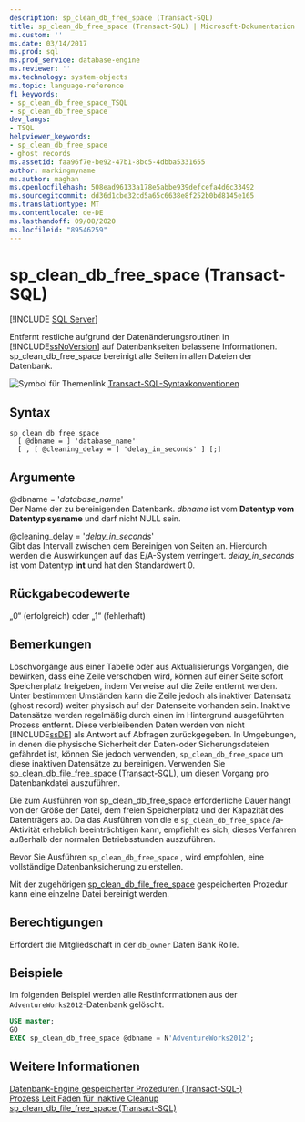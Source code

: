 ```yaml
---
description: sp_clean_db_free_space (Transact-SQL)
title: sp_clean_db_free_space (Transact-SQL) | Microsoft-Dokumentation
ms.custom: ''
ms.date: 03/14/2017
ms.prod: sql
ms.prod_service: database-engine
ms.reviewer: ''
ms.technology: system-objects
ms.topic: language-reference
f1_keywords:
- sp_clean_db_free_space_TSQL
- sp_clean_db_free_space
dev_langs:
- TSQL
helpviewer_keywords:
- sp_clean_db_free_space
- ghost records
ms.assetid: faa96f7e-be92-47b1-8bc5-4dbba5331655
author: markingmyname
ms.author: maghan
ms.openlocfilehash: 508ead96133a178e5abbe939defcefa4d6c33492
ms.sourcegitcommit: dd36d1cbe32cd5a65c6638e8f252b0bd8145e165
ms.translationtype: MT
ms.contentlocale: de-DE
ms.lasthandoff: 09/08/2020
ms.locfileid: "89546259"
---
```

# <a name="sp_clean_db_free_space-transact-sql"></a>sp_clean_db_free_space (Transact-SQL)
[!INCLUDE [SQL Server](../../includes/applies-to-version/sqlserver.md)]

  Entfernt restliche aufgrund der Datenänderungsroutinen in [!INCLUDE[ssNoVersion](../../includes/ssnoversion-md.md)] auf Datenbankseiten belassene Informationen. sp_clean_db_free_space bereinigt alle Seiten in allen Dateien der Datenbank.  
  
 ![Symbol für Themenlink](../../database-engine/configure-windows/media/topic-link.gif "Symbol für Themenlink") [Transact-SQL-Syntaxkonventionen](../../t-sql/language-elements/transact-sql-syntax-conventions-transact-sql.md)  
  
## <a name="syntax"></a>Syntax  
  
```syntaxsql 
sp_clean_db_free_space   
  [ @dbname = ] 'database_name'   
  [ , [ @cleaning_delay = ] 'delay_in_seconds' ] [;]  
```  
  
## <a name="arguments"></a>Argumente  
 @dbname = '*database_name*'  
 Der Name der zu bereinigenden Datenbank. *dbname* ist vom **Datentyp vom Datentyp sysname** und darf nicht NULL sein.  
  
 @cleaning_delay = '*delay_in_seconds*'  
 Gibt das Intervall zwischen dem Bereinigen von Seiten an. Hierdurch werden die Auswirkungen auf das E/A-System verringert. *delay_in_seconds* ist vom Datentyp **int** und hat den Standardwert 0.  
  
## <a name="return-code-values"></a>Rückgabecodewerte  
 „0“ (erfolgreich) oder „1“ (fehlerhaft)  
  
## <a name="remarks"></a>Bemerkungen  
 Löschvorgänge aus einer Tabelle oder aus Aktualisierungs Vorgängen, die bewirken, dass eine Zeile verschoben wird, können auf einer Seite sofort Speicherplatz freigeben, indem Verweise auf die Zeile entfernt werden. Unter bestimmten Umständen kann die Zeile jedoch als inaktiver Datensatz (ghost record) weiter physisch auf der Datenseite vorhanden sein. Inaktive Datensätze werden regelmäßig durch einen im Hintergrund ausgeführten Prozess entfernt. Diese verbleibenden Daten werden von nicht [!INCLUDE[ssDE](../../includes/ssde-md.md)] als Antwort auf Abfragen zurückgegeben. In Umgebungen, in denen die physische Sicherheit der Daten-oder Sicherungsdateien gefährdet ist, können Sie jedoch verwenden, `sp_clean_db_free_space` um diese inaktiven Datensätze zu bereinigen. Verwenden Sie [sp_clean_db_file_free_space (Transact-SQL)](../../relational-databases/system-stored-procedures/sp-clean-db-file-free-space-transact-sql.md), um diesen Vorgang pro Datenbankdatei auszuführen. 
  
 Die zum Ausführen von sp_clean_db_free_space erforderliche Dauer hängt von der Größe der Datei, dem freien Speicherplatz und der Kapazität des Datenträgers ab. Da das Ausführen von die e `sp_clean_db_free_space` /a-Aktivität erheblich beeinträchtigen kann, empfiehlt es sich, dieses Verfahren außerhalb der normalen Betriebsstunden auszuführen.  
  
 Bevor Sie Ausführen `sp_clean_db_free_space` , wird empfohlen, eine vollständige Datenbanksicherung zu erstellen.  
  
 Mit der zugehörigen [sp_clean_db_file_free_space](../../relational-databases/system-stored-procedures/sp-clean-db-file-free-space-transact-sql.md) gespeicherten Prozedur kann eine einzelne Datei bereinigt werden.  
  
## <a name="permissions"></a>Berechtigungen  
 Erfordert die Mitgliedschaft in der `db_owner` Daten Bank Rolle.  
  
## <a name="examples"></a>Beispiele  
 Im folgenden Beispiel werden alle Restinformationen aus der `AdventureWorks2012`-Datenbank gelöscht.  
  
```sql  
USE master;  
GO  
EXEC sp_clean_db_free_space @dbname = N'AdventureWorks2012';  
```  
  
## <a name="see-also"></a>Weitere Informationen  
 [Datenbank-Engine gespeicherter Prozeduren &#40;Transact-SQL-&#41;](../../relational-databases/system-stored-procedures/database-engine-stored-procedures-transact-sql.md)   
 [Prozess Leit Faden für inaktive Cleanup](../ghost-record-cleanup-process-guide.md)    
 [sp_clean_db_file_free_space (Transact-SQL)](../../relational-databases/system-stored-procedures/sp-clean-db-file-free-space-transact-sql.md)
  
  
